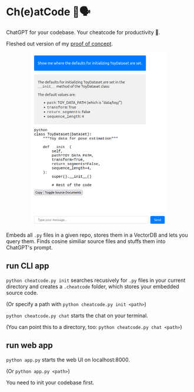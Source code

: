 # Ch(e)atCode 🤞🗣️

ChatGPT for your codebase. Your cheatcode for productivity 🚀.




Fleshed out version of my [proof of concept](https://github.com/rasdani/chat-your-code).

<!-- ![Demo Pic](./demo.png) -->
<div style="text-align: center;">
    <img src="./demo.png" alt="demo pic" width="368" height="472" />
</div>

Embeds all `.py` files in a given repo, stores them in a VectorDB and lets you query them. Finds cosine similiar source files and stuffs them into ChatGPT's prompt.

## run CLI app

`python cheatcode.py init` searches recusively for `.py` files in your current directory and creates a `.cheatcode` folder, which stores your embedded source code.

(Or specify a path with `python cheatcode.py init <path>`)

`python cheatcode.py chat` starts the chat on your terminal.

(You can point this to a directory, too: `python cheatcode.py chat <path>`)

## run web app

`python app.py` starts the web UI on localhost:8000.

(Or `python app.py <path>`)

You need to init your codebase first.